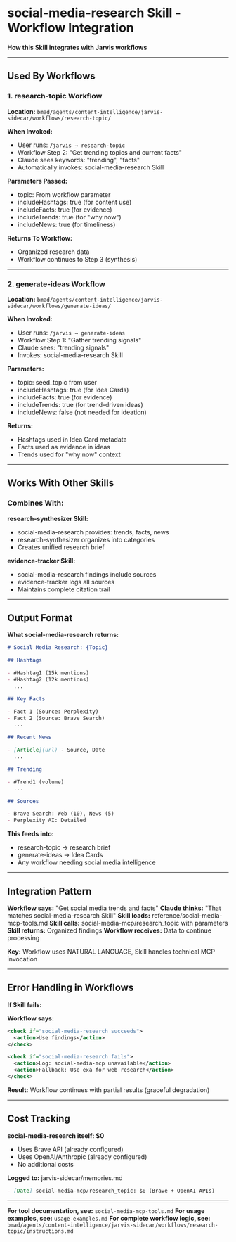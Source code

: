 # social-media-research Skill - Workflow Integration

**How this Skill integrates with Jarvis workflows**

---

## Used By Workflows

### 1. research-topic Workflow

**Location:** `bmad/agents/content-intelligence/jarvis-sidecar/workflows/research-topic/`

**When Invoked:**

- User runs: `/jarvis → research-topic`
- Workflow Step 2: "Get trending topics and current facts"
- Claude sees keywords: "trending", "facts"
- Automatically invokes: social-media-research Skill

**Parameters Passed:**

- topic: From workflow parameter
- includeHashtags: true (for content use)
- includeFacts: true (for evidence)
- includeTrends: true (for "why now")
- includeNews: true (for timeliness)

**Returns To Workflow:**

- Organized research data
- Workflow continues to Step 3 (synthesis)

---

### 2. generate-ideas Workflow

**Location:** `bmad/agents/content-intelligence/jarvis-sidecar/workflows/generate-ideas/`

**When Invoked:**

- User runs: `/jarvis → generate-ideas`
- Workflow Step 1: "Gather trending signals"
- Claude sees: "trending signals"
- Invokes: social-media-research Skill

**Parameters:**

- topic: seed_topic from user
- includeHashtags: true (for Idea Cards)
- includeFacts: true (for evidence)
- includeTrends: true (for trend-driven ideas)
- includeNews: false (not needed for ideation)

**Returns:**

- Hashtags used in Idea Card metadata
- Facts used as evidence in ideas
- Trends used for "why now" context

---

## Works With Other Skills

### Combines With:

**research-synthesizer Skill:**

- social-media-research provides: trends, facts, news
- research-synthesizer organizes into categories
- Creates unified research brief

**evidence-tracker Skill:**

- social-media-research findings include sources
- evidence-tracker logs all sources
- Maintains complete citation trail

---

## Output Format

**What social-media-research returns:**

```markdown
# Social Media Research: {Topic}

## Hashtags

- #Hashtag1 (15k mentions)
- #Hashtag2 (12k mentions)
  ...

## Key Facts

- Fact 1 (Source: Perplexity)
- Fact 2 (Source: Brave Search)
  ...

## Recent News

- [Article](url) - Source, Date
  ...

## Trending

- #Trend1 (volume)
  ...

## Sources

- Brave Search: Web (10), News (5)
- Perplexity AI: Detailed
```

**This feeds into:**

- research-topic → research brief
- generate-ideas → Idea Cards
- Any workflow needing social media intelligence

---

## Integration Pattern

**Workflow says:** "Get social media trends and facts"
**Claude thinks:** "That matches social-media-research Skill"
**Skill loads:** reference/social-media-mcp-tools.md
**Skill calls:** social-media-mcp/research_topic with parameters
**Skill returns:** Organized findings
**Workflow receives:** Data to continue processing

**Key:** Workflow uses NATURAL LANGUAGE, Skill handles technical MCP invocation

---

## Error Handling in Workflows

**If Skill fails:**

**Workflow says:**

```xml
<check if="social-media-research succeeds">
  <action>Use findings</action>
</check>

<check if="social-media-research fails">
  <action>Log: social-media-mcp unavailable</action>
  <action>Fallback: Use exa for web research</action>
</check>
```

**Result:** Workflow continues with partial results (graceful degradation)

---

## Cost Tracking

**social-media-research itself: $0**

- Uses Brave API (already configured)
- Uses OpenAI/Anthropic (already configured)
- No additional costs

**Logged to:** jarvis-sidecar/memories.md

```markdown
- [Date] social-media-mcp/research_topic: $0 (Brave + OpenAI APIs)
```

---

**For tool documentation, see:** `social-media-mcp-tools.md`
**For usage examples, see:** `usage-examples.md`
**For complete workflow logic, see:** `bmad/agents/content-intelligence/jarvis-sidecar/workflows/research-topic/instructions.md`
